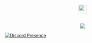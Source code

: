<p align="center">
  <img src="https://user-images.githubusercontent.com/5679180/79618120-0daffb80-80be-11ea-819e-d2b0fa904d07.gif" width="27px">
  <br><br>
  <samp>
    <br><img src="https://komarev.com/ghpvc/?username=okitashu">
  </samp>
</p>


[![Discord Presence](https://lanyard.cnrad.dev/api/949836826405924865)](https://discord.com/users/949836826405924865)
